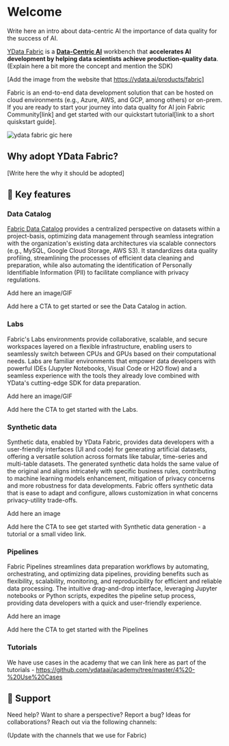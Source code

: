 # Welcome

Write here an intro about data-centric AI the importance of data quality for the success of AI.

[YData Fabric](https://ydata.ai/products/fabric) is a **[Data-Centric AI](https://ydata.ai/products/data_centric_ai)** workbench that **accelerates AI development
by helping data scientists achieve production-quality data**. (Explain here a bit more the concept and mention the SDK)

[Add the image from the website that https://ydata.ai/products/fabric]

Fabric is an end-to-end data development solution that can be hosted on cloud environments
(e.g., Azure, AWS, and GCP, among others) or on-prem. If you are ready to start your journey into data
quality for AI join Fabric Community[link] and get started with our quickstart
tutorial[link to a short quiskstart guide].

![ydata fabric gic here]()

## Why adopt YData Fabric?
[Write here the why it should be adopted]

## 📝 Key features

### Data Catalog
[Fabric Data Catalog](https://ydata.ai/products/data_catalog) provides a centralized perspective on datasets within a project-basis, optimizing data management
through seamless integration with the organization's existing data architectures via scalable connectors (e.g., MySQL, Google Cloud Storage, AWS S3).
It standardizes data quality profiling, streamlining the processes of efficient data cleaning and preparation,
while also automating the identification of Personally Identifiable Information (PII) to facilitate compliance with privacy regulations.

Add here an image/GIF

Add here a CTA to get started or see the Data Catalog in action.

### Labs

Fabric's Labs environments provide collaborative, scalable, and secure workspaces layered on a flexible infrastructure, enabling users to
seamlessly switch between CPUs and GPUs based on their computational needs. Labs are familiar environments that empower data developers with
powerful IDEs (Jupyter Notebooks, Visual Code or H2O flow) and a seamless experience with the tools they already love combined with YData's
cutting-edge SDK for data preparation.

Add here an image/GIF

Add here the CTA to get started with the Labs.

### Synthetic data
Synthetic data, enabled by YData Fabric, provides data developers with a user-friendly interfaces (UI and code) for
generating artificial datasets, offering a versatile solution across formats like tabular, time-series and multi-table datasets.
The generated synthetic data holds the same value of the original and aligns intricately with specific business rules, contributing
to machine learning models enhancement, mitigation of privacy concerns and more robustness for data developments.
Fabric offers synthetic data that is ease to adapt and configure, allows customization in what concerns privacy-utility trade-offs.

Add here an image

Add here the CTA to see get started with Synthetic data generation - a tutorial or a small video link.

### Pipelines
Fabric Pipelines streamlines data preparation workflows by automating, orchestrating, and optimizing data pipelines,
providing benefits such as flexibility, scalability, monitoring, and reproducibility for efficient and reliable data processing.
The intuitive drag-and-drop interface, leveraging Jupyter notebooks or Python scripts, expedites the pipeline setup process,
providing data developers with a quick and user-friendly experience.

Add here an image

Add here the CTA to get started with the Pipelines

### Tutorials

We have use cases in the academy that we can link here as part of the tutorials - https://github.com/ydataai/academy/tree/master/4%20-%20Use%20Cases

## 🙋 Support
Need help? Want to share a perspective? Report a bug? Ideas for collaborations? Reach out via the following channels:

(Update with the channels that we use for Fabric)
